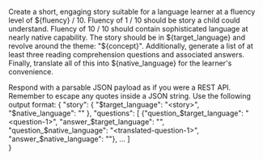 Create a short, engaging story suitable for a language learner at a fluency level of ${fluency} / 10.
Fluency of 1 / 10 should be story a child could understand. Fluency of 10 / 10 should contain sophisticated language at nearly native capability.
The story should be in ${target_language} and revolve around the theme: "${concept}".
Additionally, generate a list of at least three reading comprehension questions and associated answers.
Finally, translate all of this into ${native_language} for the learner's convenience.

Respond with a parsable JSON payload as if you were a REST API. Remember to escape any quotes inside a JSON string.
Use the following output format:
{
  "story": {
    "$target_language": "<story>",
    "$native_language": "<translated-story>"
  },
  "questions": [
    {"question_$target_language": "<question-1>", "answer_$target_language": "<answer-1>", "question_$native_language": "<translated-question-1>", "answer_$native_language": "<translated-answer-1>"},
    ...
  ]   
}
